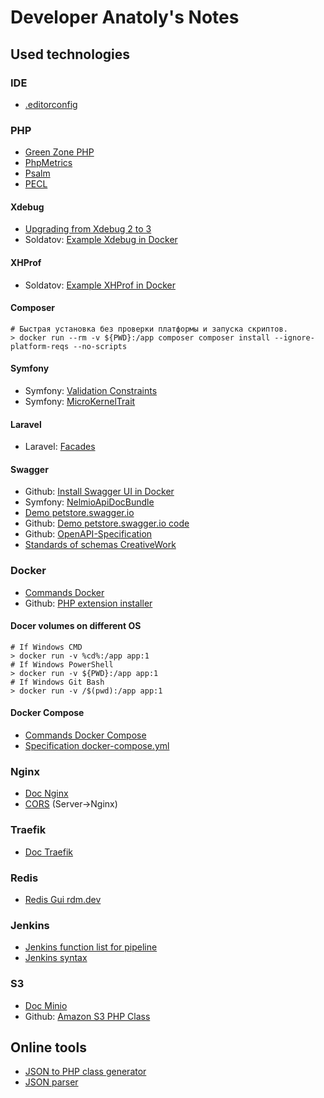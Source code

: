 # Developer Anatoly's Notes

## Used technologies

### IDE

* [.editorconfig](https://editorconfig.org/)

### PHP
* [Green Zone PHP](https://www.php.net/supported-versions.php)
* [PhpMetrics](https://phpmetrics.org/)
* [Psalm](https://psalm.dev/)
* [PECL](http://pecl.php.net/)

#### Xdebug
* [Upgrading from Xdebug 2 to 3](https://xdebug.org/docs/upgrade_guide)
* Soldatov: [Example Xdebug in Docker](https://github.com/soldatov/example-xdebug-docker)

#### XHProf
* Soldatov: [Example XHProf in Docker](https://github.com/soldatov/example-xhprof-73)

#### Composer
```
# Быстрая установка без проверки платформы и запуска скриптов.
> docker run --rm -v ${PWD}:/app composer composer install --ignore-platform-reqs --no-scripts
```

#### Symfony
* Symfony: [Validation Constraints](https://symfony.com/doc/current/reference/constraints.html)
* Symfony: [MicroKernelTrait](https://symfony.ru/doc/current/configuration/micro_kernel_trait.html)

#### Laravel
* Laravel: [Facades](https://laravel.com/docs/8.x/facades#facade-class-reference)

#### Swagger
* Github: [Install Swagger UI in Docker](https://github.com/swagger-api/swagger-ui/blob/master/docs/usage/installation.md#docker)
* Symfony: [NelmioApiDocBundle](https://symfony.com/doc/4.x/bundles/NelmioApiDocBundle/index.html)
* [Demo petstore.swagger.io](https://petstore.swagger.io)
* Github: [Demo petstore.swagger.io code](https://github.com/zircote/swagger-php/tree/master/Examples/petstore.swagger.io)
* Github: [OpenAPI-Specification](https://github.com/OAI/OpenAPI-Specification)
* [Standards of schemas CreativeWork](https://schema.org/CreativeWork)

### Docker
* [Commands Docker](https://docs.docker.com/engine/reference/run/)
* Github: [PHP extension installer](https://github.com/mlocati/docker-php-extension-installer)

#### Docer volumes on different OS

```
# If Windows CMD
> docker run -v %cd%:/app app:1
# If Windows PowerShell
> docker run -v ${PWD}:/app app:1
# If Windows Git Bash
> docker run -v /$(pwd):/app app:1
```

#### Docker Compose
* [Commands Docker Compose](https://docs.docker.com/compose/reference/)
* [Specification docker-compose.yml](https://docs.docker.com/compose/compose-file/)

### Nginx
* [Doc Nginx](https://nginx.org/ru/docs/)
* [CORS](https://enable-cors.org) (Server->Nginx)

### Traefik
* [Doc Traefik](https://doc.traefik.io/traefik/)

### Redis
* [Redis Gui rdm.dev](https://rdm.dev/)

### Jenkins
* [Jenkins function list for pipeline](https://www.jenkins.io/doc/pipeline/steps/)
* [Jenkins syntax](https://www.jenkins.io/doc/book/pipeline/syntax/)

### S3
* [Doc Minio](https://docs.minio.io/)
* Github: [Amazon S3 PHP Class](https://github.com/tpyo/amazon-s3-php-class)

## Online tools

* [JSON to PHP class generator](https://json2php.strikebit.io)
* [JSON parser](http://json.parser.online.fr/)
